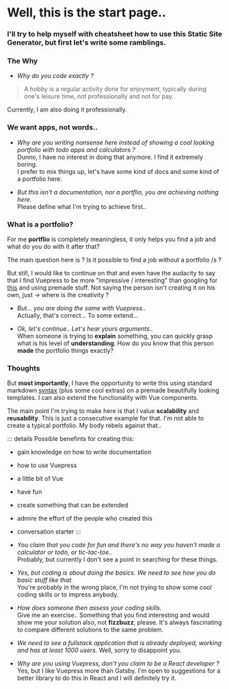 # Well, this is the start page..

### I'll try to help myself with cheatsheet how to use this Static Site Generator, but first let's write some ramblings.

### The Why
- _Why do you code exactly ?_ 
> A hobby is a regular activity done for enjoyment, typically during one's leisure time, not professionally and not for pay.  

Currently, I am also doing it professionally.

### We want apps, not words..
- _Why are you writing nonsense here instead of showing a cool looking portfolio with todo apps and calculators ?_  
Dunno, I have no interest in doing that anymore. I find it extremely boring.  
I prefer to mix things up, let's have some kind of docs and some kind of a portfolio here.  

- _But this isn't a documentation, nor a portflio, you are achieving nothing here._  
Please define what I'm trying to achieve first..

### What is a portfolio?
For me __portflio__ is completely meaningless, it only helps you find a job and what do you do with it after that?  

The main question here is ? Is it possible to find a job without a portfolio /s ?  

But still, I would like to continue on that and even have the audacity to say that I find Vuepress to be more "impressive / interesting" than googling for [this](https://www.canva.com/learn/portfolio/) and using premade stuff. Not saying the person isn't creating it on his own, just -> where is the creativity ?

- _But... you are doing the same with Vuepress.._  
Actually, that's correct... To some extend...

- _Ok, let's continue.. Let's hear yours arguments.._  
When someone is trying to __explain__ something, you can quickly grasp what is his level of __understanding__. 
How do you know that this person __made__ the portfolio things exactly?

### Thoughts
But __most importantly__, I have the opportunity to write this using standard markdown [syntax](https://vuepress.vuejs.org/guide/markdown.html#markdown-extensions) (plus some cool extras) on a premade beautifully looking templates. I can also extend the functionality with Vue components.  

The main point I'm trying to make here is that I value __scalability__ and __reusability__. This is just a consecutive example for that. I'm not able to create a typical portfolio. My body rebels against that..

::: details Possible benefints for creating this: 
  - gain knowledge on how to write documentation
  - how to use Vuepress 
  - a little bit of Vue
  - have fun
  - create something that can be extended
  - admire the effort of the people who created this
  - conversation starter
:::

- _You claim that you code for fun and there's no way you haven't made a calculator or todo, or tic-tac-toe.._  
Probably, but currently I don't see a point in searching for these things.

- _Yes, but coding is about doing the basics. We need to see how you do basic stuff like that._  
You're probably in the wrong place, I'm not trying to show some cool coding skills or to impress anybody.

- _How does someone then assess your coding skills._    
Give me an exercise.. Something that you find interesting and would show me your solution also, not __fizzbuzz__, please. It's always fascinating to compare different solutions to the same problem.  

- _We need to see a fullstack application that is already deployed, working and has at least 1000 users._
Well, sorry to disappoint you.

- _Why are you using Vuepress, don't you claim to be a React developer ?_ 
Yes, but I like Vuepress more than Gatsby. I'm open to suggestions for a better library to do this in React and I will definitely try it.




















